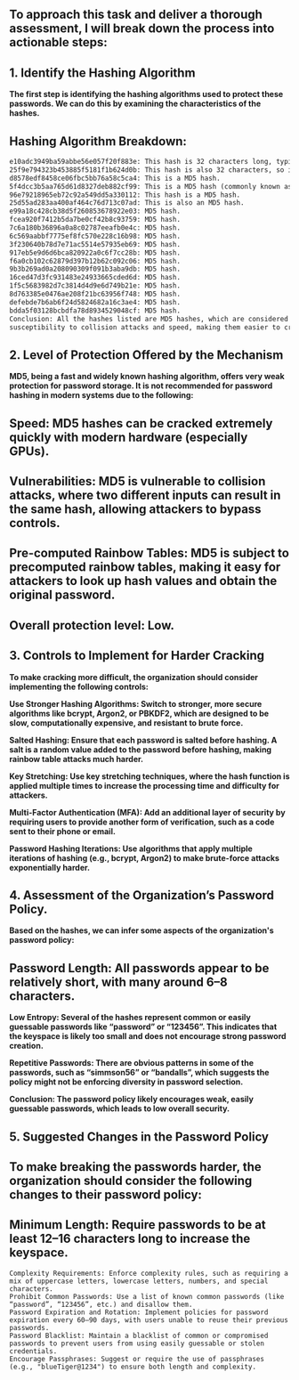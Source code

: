 ## To approach this task and deliver a thorough assessment, I will break down the process into actionable steps:

## 1. Identify the Hashing Algorithm
**The first step is identifying the hashing algorithms used to protect these passwords. We can do this by examining the characteristics of the hashes.**

## Hashing Algorithm Breakdown:
```txt
e10adc3949ba59abbe56e057f20f883e: This hash is 32 characters long, typically a result of the MD5 hashing algorithm.
25f9e794323b453885f5181f1b624d0b: This hash is also 32 characters, so it is another MD5 hash.
d8578edf8458ce06fbc5bb76a58c5ca4: This is a MD5 hash.
5f4dcc3b5aa765d61d8327deb882cf99: This is a MD5 hash (commonly known as the hash for "password").
96e79218965eb72c92a549dd5a330112: This hash is a MD5 hash.
25d55ad283aa400af464c76d713c07ad: This is also an MD5 hash.
e99a18c428cb38d5f260853678922e03: MD5 hash.
fcea920f7412b5da7be0cf42b8c93759: MD5 hash.
7c6a180b36896a0a8c02787eeafb0e4c: MD5 hash.
6c569aabbf7775ef8fc570e228c16b98: MD5 hash.
3f230640b78d7e71ac5514e57935eb69: MD5 hash.
917eb5e9d6d6bca820922a0c6f7cc28b: MD5 hash.
f6a0cb102c62879d397b12b62c092c06: MD5 hash.
9b3b269ad0a208090309f091b3aba9db: MD5 hash.
16ced47d3fc931483e24933665cded6d: MD5 hash.
1f5c5683982d7c3814d4d9e6d749b21e: MD5 hash.
8d763385e0476ae208f21bc63956f748: MD5 hash.
defebde7b6ab6f24d5824682a16c3ae4: MD5 hash.
bdda5f03128bcbdfa78d8934529048cf: MD5 hash.
Conclusion: All the hashes listed are MD5 hashes, which are considered insecure due to their
susceptibility to collision attacks and speed, making them easier to crack.
```

## 2. Level of Protection Offered by the Mechanism
**MD5, being a fast and widely known hashing algorithm, offers very weak protection for password storage. 
It is not recommended for password hashing in modern systems due to the following:**

## Speed: MD5 hashes can be cracked extremely quickly with modern hardware (especially GPUs).
## Vulnerabilities: MD5 is vulnerable to collision attacks, where two different inputs can result in the same hash, allowing attackers to bypass controls.
## Pre-computed Rainbow Tables: MD5 is subject to precomputed rainbow tables, making it easy for attackers to look up hash values and obtain the original password.
## Overall protection level: Low.

## 3. Controls to Implement for Harder Cracking
**To make cracking more difficult, the organization should consider implementing the following controls:**

**Use Stronger Hashing Algorithms: Switch to stronger, more secure algorithms like bcrypt, Argon2, or PBKDF2, which are 
designed to be slow, computationally expensive, and resistant to brute force.**

**Salted Hashing: Ensure that each password is salted before hashing. A salt is a random value added to the password before hashing, 
making rainbow table attacks much harder.**

**Key Stretching: Use key stretching techniques, where the hash function is applied multiple 
times to increase the processing time and difficulty for attackers.**

**Multi-Factor Authentication (MFA): Add an additional layer of security by requiring users to provide another 
form of verification, such as a code sent to their phone or email.**

**Password Hashing Iterations: Use algorithms that apply multiple iterations of hashing (e.g., bcrypt, Argon2) to make brute-force attacks exponentially harder.**

## 4. Assessment of the Organization’s Password Policy.
**Based on the hashes, we can infer some aspects of the organization's password policy:**

## Password Length: All passwords appear to be relatively short, with many around 6–8 characters.
**Low Entropy: Several of the hashes represent common or easily guessable passwords like “password” or “123456”. 
This indicates that the keyspace is likely too small and does not encourage strong password creation.**

**Repetitive Passwords: There are obvious patterns in some of the passwords, such as “simmson56” or “bandalls”, 
which suggests the policy might not be enforcing diversity in password selection.**

**Conclusion: The password policy likely encourages weak, easily guessable passwords, which leads to low overall security.**

## 5. Suggested Changes in the Password Policy
## To make breaking the passwords harder, the organization should consider the following changes to their password policy:

## Minimum Length: Require passwords to be at least 12–16 characters long to increase the keyspace.
```text
Complexity Requirements: Enforce complexity rules, such as requiring a mix of uppercase letters, lowercase letters, numbers, and special characters.
Prohibit Common Passwords: Use a list of known common passwords (like “password”, “123456”, etc.) and disallow them.
Password Expiration and Rotation: Implement policies for password expiration every 60–90 days, with users unable to reuse their previous passwords.
Password Blacklist: Maintain a blacklist of common or compromised passwords to prevent users from using easily guessable or stolen credentials.
Encourage Passphrases: Suggest or require the use of passphrases (e.g., "blueTiger@1234") to ensure both length and complexity.
```
